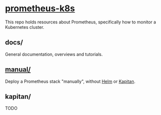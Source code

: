 # [prometheus-k8s](https://github.com/obitech/prometheus-k8s)
This repo holds resources about Prometheus, specifically how to monitor a Kubernetes cluster.

## docs/

General documentation, overviews and tutorials.

## [manual/](https://github.com/obitech/prometheus-k8s/tree/master/manual)

Deploy a Prometheus stack "manually", without [Helm](https://www.helm.sh/) or [Kapitan](https://kapitan.dev).

## kapitan/

TODO